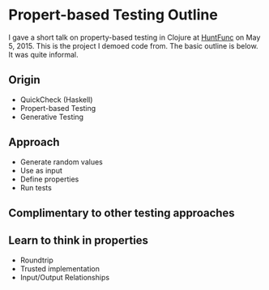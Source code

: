 # Propert-based Testing Outline

I gave a short talk on property-based testing in Clojure at [HuntFunc](https://groups.google.com/forum/#!forum/huntfunc) on May 5, 2015. This is the project I demoed code from. The basic outline is below. It was quite informal.

## Origin
- QuickCheck (Haskell)
- Propert-based Testing
- Generative Testing

## Approach
- Generate random values
- Use as input
- Define properties
- Run tests

## Complimentary to other testing approaches

## Learn to think in properties
- Roundtrip
- Trusted implementation
- Input/Output Relationships

